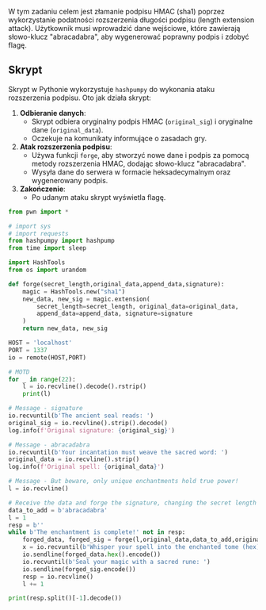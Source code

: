 W tym zadaniu celem jest złamanie podpisu HMAC (sha1) poprzez wykorzystanie podatności rozszerzenia długości podpisu (length extension attack). Użytkownik musi wprowadzić dane wejściowe, które zawierają słowo-klucz "abracadabra", aby wygenerować poprawny podpis i zdobyć flagę.

## Skrypt

Skrypt w Pythonie wykorzystuje `hashpumpy` do wykonania ataku rozszerzenia podpisu. Oto jak działa skrypt:

1. **Odbieranie danych**:
   - Skrypt odbiera oryginalny podpis HMAC (`original_sig`) i oryginalne dane (`original_data`).
   - Oczekuje na komunikaty informujące o zasadach gry.
2. **Atak rozszerzenia podpisu**:
   - Używa funkcji `forge`, aby stworzyć nowe dane i podpis za pomocą metody rozszerzenia HMAC, dodając słowo-klucz "abracadabra".
   - Wysyła dane do serwera w formacie heksadecymalnym oraz wygenerowany podpis.
3. **Zakończenie**:
   - Po udanym ataku skrypt wyświetla flagę.

```python
from pwn import *

# import sys
# import requests
from hashpumpy import hashpump
from time import sleep

import HashTools
from os import urandom

def forge(secret_length,original_data,append_data,signature):
    magic = HashTools.new("sha1")
    new_data, new_sig = magic.extension(
        secret_length=secret_length, original_data=original_data,
        append_data=append_data, signature=signature
    )
    return new_data, new_sig

HOST = 'localhost'
PORT = 1337
io = remote(HOST,PORT)

# MOTD
for _ in range(22):
    l = io.recvline().decode().rstrip()
    print(l)

# Message - signature
io.recvuntil(b'The ancient seal reads: ')
original_sig = io.recvline().strip().decode()
log.info(f'Original signature: {original_sig}') 

# Message - abracadabra
io.recvuntil(b'Your incantation must weave the sacred word: ')
original_data = io.recvline().strip()
log.info(f'Original spell: {original_data}') 

# Message - But beware, only unique enchantments hold true power!
l = io.recvline() 

# Receive the data and forge the signature, changing the secret length
data_to_add = b'abracadabra'
l = 1
resp = b''
while b'The enchantment is complete!' not in resp:
    forged_data, forged_sig = forge(l,original_data,data_to_add,original_sig)
    x = io.recvuntil(b'Whisper your spell into the enchanted tome (hex): ')
    io.sendline(forged_data.hex().encode())
    io.recvuntil(b'Seal your magic with a sacred rune: ')
    io.sendline(forged_sig.encode())
    resp = io.recvline()
    l += 1

print(resp.split()[-1].decode())
```
